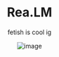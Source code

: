 <div align="center">

# Rea.LM


fetish is cool ig

![image](https://github.com/user-attachments/assets/855dad7e-27eb-48c8-baf8-534803fffa99)
